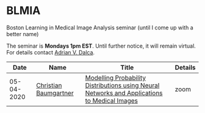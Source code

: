 # BLMIA
Boston Learning in Medical Image Analysis seminar (until I come up with a better name)

The seminar is **Mondays 1pm EST**. Until further notice, it will remain virtual.  
For details contact [Adrian V. Dalca](http://adalca.mit.edu).



| Date | Name | Title | Details |  
| ---------- | --- | --- | --- |  
| 05-04-2020 | [Christian Baumgartner](assets/05-04-2020.md) | [Modelling Probability Distributions using Neural Networks and Applications to Medical Images ](assets/05-04-2020.md) | zoom |   
